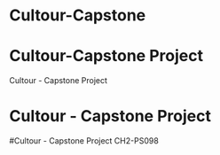 # Cultour-Capstone
# Cultour-Capstone Project
Cultour - Capstone Project
# Cultour - Capstone Project
#Cultour - Capstone Project CH2-PS098
